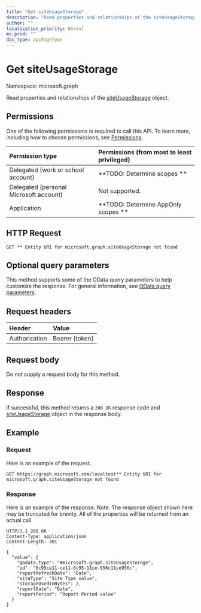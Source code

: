 ```yaml
---
title: "Get siteUsageStorage"
description: "Read properties and relationships of the siteUsageStorage object."
author: ""
localization_priority: Normal
ms.prod: ""
doc_type: apiPageType
---
```


# Get siteUsageStorage

Namespace: microsoft.graph

Read properties and relationships of the [siteUsageStorage](../resources/siteusagestorage.md) object.

## Permissions
One of the following permissions is required to call this API. To learn more, including how to choose permissions, see [Permissions](/concepts/permissions-reference.md).

|Permission type|Permissions (from most to least privileged)|
|:---|:---|
|Delegated (work or school account)|**TODO: Determine scopes **|
|Delegated (personal Microsoft account)|Not supported.|
|Application|**TODO: Determine AppOnly scopes **|

## HTTP Request
<!-- {
  "blockType": "ignored"
}
-->
``` http
GET ** Entity URI for microsoft.graph.siteUsageStorage not found
```

## Optional query parameters
This method supports some of the OData query parameters to help customize the response. For general information, see [OData query parameters](/graph/query-parameters).

## Request headers
|Header|Value|
|:---|:---|
|Authorization|Bearer {token}|

## Request body
Do not supply a request body for this method.

## Response
If successful, this method returns a `200 OK` response code and [siteUsageStorage](../resources/siteusagestorage.md) object in the response body.

## Example

### Request
Here is an example of the request.
<!-- {
  "blockType": "request",
  "name": "get_siteusagestorage"
}
-->
``` http
GET https://graph.microsoft.com/localtest** Entity URI for microsoft.graph.siteUsageStorage not found
```

### Response
Here is an example of the response. Note: The response object shown here may be truncated for brevity. All of the properties will be returned from an actual call.
<!-- {
  "blockType": "response",
  "truncated": true,
  "@odata.type": "microsoft.graph.siteUsageStorage"
}
-->
``` http
HTTP/1.1 200 OK
Content-Type: application/json
Content-Length: 301

{
  "value": {
    "@odata.type": "#microsoft.graph.siteUsageStorage",
    "id": "6c95ce11-ce11-6c95-11ce-956c11ce956c",
    "reportRefreshDate": "Date",
    "siteType": "Site Type value",
    "storageUsedInBytes": 2,
    "reportDate": "Date",
    "reportPeriod": "Report Period value"
  }
}
```

